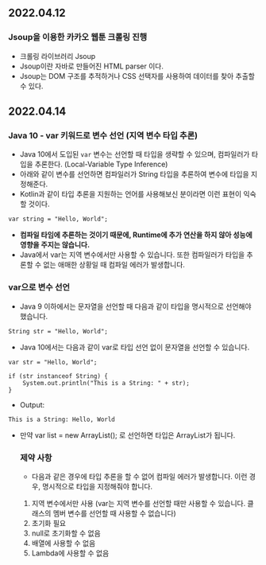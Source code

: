 ## 2022.04.12

### Jsoup을 이용한 카카오 웹툰 크롤링 진행
- 크롤링 라이브러리 Jsoup
- Jsoup이란 자바로 만들어진 HTML parser 이다.
- Jsoup는 DOM 구조를 추적하거나 CSS 선택자를 사용하여 데이터를 찾아 추출할 수 있다.


## 2022.04.14

### Java 10 - var 키워드로 변수 선언 (지역 변수 타입 추론)
- Java 10에서 도입된 `var` 변수는 선언할 때 타입을 생략할 수 있으며, 컴파일러가 타입을 추론한다. (Local-Variable Type Inference)
- 아래와 같이 변수를 선언하면 컴파일러가 String 타입을 추론하여 변수에 타입을 지정해준다. 
- Kotlin과 같이 타입 추론을 지원하는 언어를 사용해보신 분이라면 이런 표현이 익숙할 것이다.
```
var string = "Hello, World";
```
- **컴파일 타임에 추론하는 것이기 때문에, Runtime에 추가 연산을 하지 않아 성능에 영향을 주지는 않습니다.**
- Java에서 var는 지역 변수에서만 사용할 수 있습니다. 또한 컴파일러가 타입을 추론할 수 없는 애매한 상황일 때 컴파일 에러가 발생합니다.

### var으로 변수 선언
- Java 9 이하에서는 문자열을 선언할 때 다음과 같이 타입을 명시적으로 선언해야 했습니다.
```
String str = "Hello, World";
```
- Java 10에서는 다음과 같이 var로 타입 선언 없이 문자열을 선언할 수 있습니다.
```
var str = "Hello, World";

if (str instanceof String) {
    System.out.println("This is a String: " + str);
}
```

- Output:
```
This is a String: Hello, World
```
- 만약 var list = new ArrayList(); 로 선언하면 타입은 ArrayList<Object>가 됩니다.

### 제약 사항
- 다음과 같은 경우에 타입 추론을 할 수 없어 컴파일 에러가 발생합니다. 이런 경우, 명시적으로 타입을 지정해줘야 합니다.
1. 지역 변수에서만 사용 (var는 지역 변수를 선언할 때만 사용할 수 있습니다. 클래스의 멤버 변수를 선언할 때 사용할 수 없습니다)
2. 초기화 필요
3. null로 초기화할 수 없음
4. 배열에 사용할 수 없음
5. Lambda에 사용할 수 없음